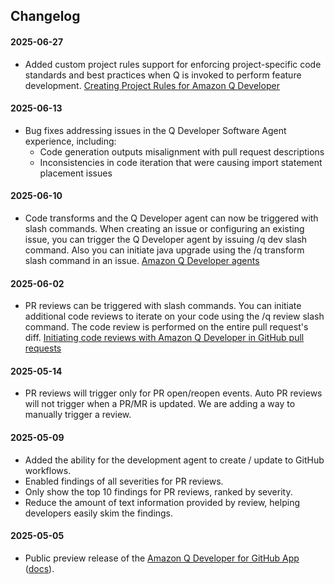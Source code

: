 ## Changelog

#### 2025-06-27
* Added custom project rules support for enforcing project-specific code standards and best practices when Q is invoked to perform feature development. [Creating Project Rules for Amazon Q Developer](https://docs.aws.amazon.com/amazonq/latest/qdeveloper-ug/third-party-context-project-rules.html)

#### 2025-06-13
* Bug fixes addressing issues in the Q Developer Software Agent experience, including:
  - Code generation outputs misalignment with pull request descriptions
  - Inconsistencies in code iteration that were causing import statement placement issues

#### 2025-06-10
* Code transforms and the Q Developer agent can now be triggered with slash commands. When creating an issue or configuring an existing issue, you can trigger the Q Developer agent by issuing /q dev slash command. Also you can initiate java upgrade using the /q transform slash command in an issue. [Amazon Q Developer agents](https://docs.aws.amazon.com/amazonq/latest/qdeveloper-ug/amazon-q-for-github.html#github-agents)

#### 2025-06-02
* PR reviews can be triggered with slash commands. You can initiate additional code reviews to iterate on your code using the /q review slash command. The code review is performed on the entire pull request's diff. [Initiating code reviews with Amazon Q Developer in GitHub pull requests](https://docs.aws.amazon.com/amazonq/latest/qdeveloper-ug/github-code-reviews.html)

#### 2025-05-14
* PR reviews will trigger only for PR open/reopen events. Auto PR reviews will not trigger when a PR/MR is updated. We are adding a way to manually trigger a review.

#### 2025-05-09

* Added the ability for the development agent to create / update to GitHub workflows.
* Enabled findings of all severities for PR reviews.
* Only show the top 10 findings for PR reviews, ranked by severity.
* Reduce the amount of text information provided by review, helping developers easily skim the findings.

#### 2025-05-05

* Public preview release of the [Amazon Q Developer for GitHub App](https://github.com/apps/amazon-q-developer) ([docs](https://docs.aws.amazon.com/amazonq/latest/qdeveloper-ug/amazon-q-for-github.html)).
